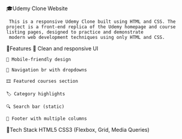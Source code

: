 🎓Udemy Clone Website 

     This is a responsive Udemy Clone built using HTML and CSS. The project is a front-end replica of the Udemy homepage and course listing pages, designed to practice and demonstrate 
     modern web development techniques using only HTML and CSS.

🔧Features
    🎨 Clean and responsive UI
    
    📱 Mobile-friendly design

    🧭 Navigation br with dropdowns

    🎞️ Featured courses section

    🏷️ Category highlights

    🔍 Search bar (static)

    📄 Footer with multiple columns

📁Tech Stack
    HTML5
    CSS3 (Flexbox, Grid, Media Queries)

